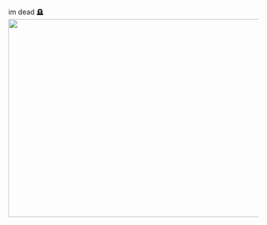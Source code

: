 im dead
🪦
<br/>
<img src="https://media.tenor.com/INWZc-XWx2AAAAAM/skeleton-berserk.gif" width="1000" height="400" />
